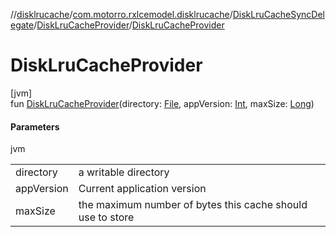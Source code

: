 //[disklrucache](../../../../index.md)/[com.motorro.rxlcemodel.disklrucache](../../index.md)/[DiskLruCacheSyncDelegate](../index.md)/[DiskLruCacheProvider](index.md)/[DiskLruCacheProvider](-disk-lru-cache-provider.md)

# DiskLruCacheProvider

[jvm]\
fun [DiskLruCacheProvider](-disk-lru-cache-provider.md)(directory: [File](https://docs.oracle.com/javase/8/docs/api/java/io/File.html), appVersion: [Int](https://kotlinlang.org/api/latest/jvm/stdlib/kotlin/-int/index.html), maxSize: [Long](https://kotlinlang.org/api/latest/jvm/stdlib/kotlin/-long/index.html))

#### Parameters

jvm

| | |
|---|---|
| directory | a writable directory |
| appVersion | Current application version |
| maxSize | the maximum number of bytes this cache should use to store |
